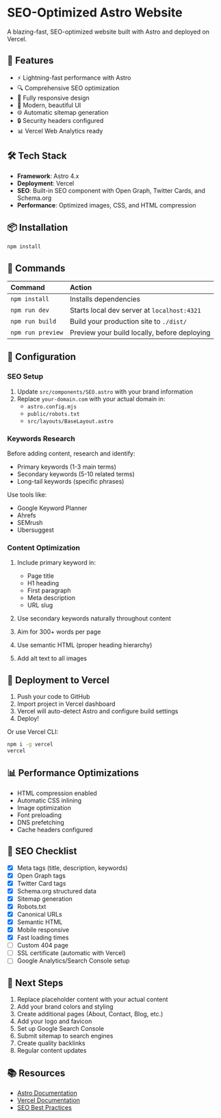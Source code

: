 # SEO-Optimized Astro Website

A blazing-fast, SEO-optimized website built with Astro and deployed on Vercel.

## 🚀 Features

- ⚡️ Lightning-fast performance with Astro
- 🔍 Comprehensive SEO optimization
- 📱 Fully responsive design
- 🎨 Modern, beautiful UI
- 🌐 Automatic sitemap generation
- 🔒 Security headers configured
- 📊 Vercel Web Analytics ready

## 🛠️ Tech Stack

- **Framework**: Astro 4.x
- **Deployment**: Vercel
- **SEO**: Built-in SEO component with Open Graph, Twitter Cards, and Schema.org
- **Performance**: Optimized images, CSS, and HTML compression

## 📦 Installation

```bash
npm install
```

## 🧞 Commands

| Command                | Action                                           |
| :--------------------- | :----------------------------------------------- |
| `npm install`          | Installs dependencies                            |
| `npm run dev`          | Starts local dev server at `localhost:4321`      |
| `npm run build`        | Build your production site to `./dist/`          |
| `npm run preview`      | Preview your build locally, before deploying     |

## 🔧 Configuration

### SEO Setup

1. Update `src/components/SEO.astro` with your brand information
2. Replace `your-domain.com` with your actual domain in:
   - `astro.config.mjs`
   - `public/robots.txt`
   - `src/layouts/BaseLayout.astro`

### Keywords Research

Before adding content, research and identify:
- Primary keywords (1-3 main terms)
- Secondary keywords (5-10 related terms)
- Long-tail keywords (specific phrases)

Use tools like:
- Google Keyword Planner
- Ahrefs
- SEMrush
- Ubersuggest

### Content Optimization

1. Include primary keyword in:
   - Page title
   - H1 heading
   - First paragraph
   - Meta description
   - URL slug

2. Use secondary keywords naturally throughout content
3. Aim for 300+ words per page
4. Use semantic HTML (proper heading hierarchy)
5. Add alt text to all images

## 🚀 Deployment to Vercel

1. Push your code to GitHub
2. Import project in Vercel dashboard
3. Vercel will auto-detect Astro and configure build settings
4. Deploy!

Or use Vercel CLI:
```bash
npm i -g vercel
vercel
```

## 📊 Performance Optimizations

- HTML compression enabled
- Automatic CSS inlining
- Image optimization
- Font preloading
- DNS prefetching
- Cache headers configured

## 🎯 SEO Checklist

- [x] Meta tags (title, description, keywords)
- [x] Open Graph tags
- [x] Twitter Card tags
- [x] Schema.org structured data
- [x] Sitemap generation
- [x] Robots.txt
- [x] Canonical URLs
- [x] Semantic HTML
- [x] Mobile responsive
- [x] Fast loading times
- [ ] Custom 404 page
- [ ] SSL certificate (automatic with Vercel)
- [ ] Google Analytics/Search Console setup

## 📝 Next Steps

1. Replace placeholder content with your actual content
2. Add your brand colors and styling
3. Create additional pages (About, Contact, Blog, etc.)
4. Add your logo and favicon
5. Set up Google Search Console
6. Submit sitemap to search engines
7. Create quality backlinks
8. Regular content updates

## 📚 Resources

- [Astro Documentation](https://docs.astro.build)
- [Vercel Documentation](https://vercel.com/docs)
- [SEO Best Practices](https://developers.google.com/search/docs)






